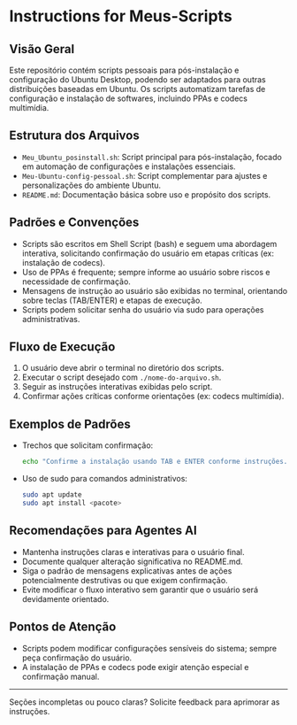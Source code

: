 # Instructions for Meus-Scripts

## Visão Geral
Este repositório contém scripts pessoais para pós-instalação e configuração do Ubuntu Desktop, podendo ser adaptados para outras distribuições baseadas em Ubuntu. Os scripts automatizam tarefas de configuração e instalação de softwares, incluindo PPAs e codecs multimídia.

## Estrutura dos Arquivos
- `Meu_Ubuntu_posinstall.sh`: Script principal para pós-instalação, focado em automação de configurações e instalações essenciais.
- `Meu-Ubuntu-config-pessoal.sh`: Script complementar para ajustes e personalizações do ambiente Ubuntu.
- `README.md`: Documentação básica sobre uso e propósito dos scripts.

## Padrões e Convenções
- Scripts são escritos em Shell Script (bash) e seguem uma abordagem interativa, solicitando confirmação do usuário em etapas críticas (ex: instalação de codecs).
- Uso de PPAs é frequente; sempre informe ao usuário sobre riscos e necessidade de confirmação.
- Mensagens de instrução ao usuário são exibidas no terminal, orientando sobre teclas (TAB/ENTER) e etapas de execução.
- Scripts podem solicitar senha do usuário via sudo para operações administrativas.

## Fluxo de Execução
1. O usuário deve abrir o terminal no diretório dos scripts.
2. Executar o script desejado com `./nome-do-arquivo.sh`.
3. Seguir as instruções interativas exibidas pelo script.
4. Confirmar ações críticas conforme orientações (ex: codecs multimídia).

## Exemplos de Padrões
- Trechos que solicitam confirmação:
  ```bash
  echo "Confirme a instalação usando TAB e ENTER conforme instruções."
  ```
- Uso de sudo para comandos administrativos:
  ```bash
  sudo apt update
  sudo apt install <pacote>
  ```

## Recomendações para Agentes AI
- Mantenha instruções claras e interativas para o usuário final.
- Documente qualquer alteração significativa no README.md.
- Siga o padrão de mensagens explicativas antes de ações potencialmente destrutivas ou que exigem confirmação.
- Evite modificar o fluxo interativo sem garantir que o usuário será devidamente orientado.

## Pontos de Atenção
- Scripts podem modificar configurações sensíveis do sistema; sempre peça confirmação do usuário.
- A instalação de PPAs e codecs pode exigir atenção especial e confirmação manual.

---

Seções incompletas ou pouco claras? Solicite feedback para aprimorar as instruções.
